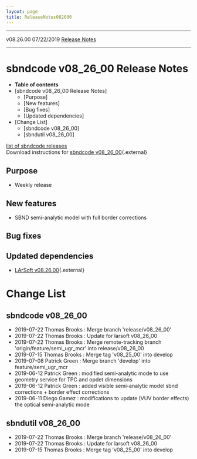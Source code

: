 ```yaml
---
layout: page
title: ReleaseNotes082600
---
```


  ----------- ------------ -- -- ------------------------------------------------------
  v08.26.00   07/22/2019         [Release Notes](ReleaseNotes082600.html)
  ----------- ------------ -- -- ------------------------------------------------------



sbndcode v08\_26\_00 Release Notes
======================================================================================

-   **Table of contents**
-   [sbndcode v08\_26\_00 Release
    Notes]
    -   [Purpose]
    -   [New features]
    -   [Bug fixes]
    -   [Updated dependencies]
-   [Change List]
    -   [sbndcode v08\_26\_00]
    -   [sbndutil v08\_26\_00]

[list of sbndcode
releases](List_of_SBND_code_releases.html)\
Download instructions for [sbndcode
v08\_26\_00](http://scisoft.fnal.gov/scisoft/bundles/sbnd/v08_26_00/sbndcode-v08_26_00.html){.external}



Purpose
----------------------------------

-   Weekly release



New features
--------------------------------------------

-   SBND semi-analytic model with full border corrections



Bug fixes
--------------------------------------



Updated dependencies
------------------------------------------------------------

-   [LArSoft
    v08.26.00](https://cdcvs.fnal.gov/redmine/projects/larsoft/wiki/ReleaseNotes082600){.external}



Change List
==========================================



sbndcode v08\_26\_00
----------------------------------------------------------

-   2019-07-22 Thomas Brooks : Merge branch \'release/v08\_26\_00\'
-   2019-07-22 Thomas Brooks : Update for larsoft v08\_26\_00
-   2019-07-22 Thomas Brooks : Merge remote-tracking branch
    \'origin/feature/semi\_ugr\_mcr\' into release/v08\_26\_00
-   2019-07-15 Thomas Brooks : Merge tag \'v08\_25\_00\' into develop
-   2019-07-08 Patrick Green : Merge branch \'develop\' into
    feature/semi\_ugr\_mcr
-   2019-06-12 Patrick Green : modified semi-analytic mode to use
    geometry service for TPC and opdet dimensions
-   2019-06-12 Patrick Green : added visible semi-analytic model sbnd
    corrections + border effect corrections
-   2019-06-11 Diego Gamez : modifications to update (VUV border
    effects) the optical semi-analytic mode



sbndutil v08\_26\_00
----------------------------------------------------------

-   2019-07-22 Thomas Brooks : Merge branch \'release/v08\_26\_00\'
-   2019-07-22 Thomas Brooks : Update for larsoft v08\_26\_00
-   2019-07-15 Thomas Brooks : Merge tag \'v08\_25\_00\' into develop
